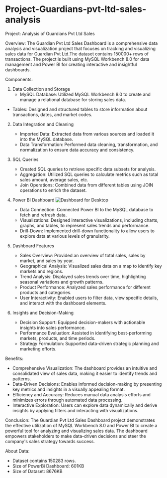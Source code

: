 # Project-Guardians-pvt-ltd-sales-analysis
 Project: Analysis of Guardians Pvt Ltd Sales 

 Overview:
The Guardian Pvt Ltd Sales Dashboard is a comprehensive data analysis and visualization project that focuses on tracking and visualizing sales data for Guardian Pvt Ltd.The dataset contains 150000+ rows of transactions. The project is built using MySQL Workbench 8.0 for data management and Power BI for creating interactive and insightful dashboards.

Components:
1. Data Collection and Storage
   - MySQL Database: Utilized MySQL Workbench 8.0 to create and manage a relational database for storing sales data.
 - Tables: Designed and structured tables to store information about transactions, dates, and market codes.

2. Data Integration and Cleaning 
   - Imported Data: Extracted data from various sources and loaded it into the MySQL database.
   - Data Transformation: Performed data cleaning, transformation, and normalization to ensure data accuracy and consistency.

3. SQL Queries
   - Created SQL queries to retrieve specific data subsets for analysis.
   - Aggregation: Utilized SQL queries to calculate metrics such as total sales amount, average sales, etc.
   - Join Operations: Combined data from different tables using JOIN operations to enrich the dataset.

4. Power BI Dashboard
    ![Dashboard for Desktop](https://github.com/Vybhav6/Project-Guardians-pvt-ltd-sales-analysis/assets/114386459/44769d56-983b-4ade-8869-c87f7e233871)
   - Data Connection: Connected Power BI to the MySQL database to fetch and refresh data.
   - Visualizations: Designed interactive visualizations, including charts, graphs, and tables, to represent sales trends and performance.
   - Drill-Down: Implemented drill-down functionality to allow users to explore data at various levels of granularity.

5. Dashboard Features
   - Sales Overview: Provided an overview of total sales, sales by market, and sales by year.
   - Geographical Analysis: Visualized sales data on a map to identify key markets and regions.
   - Trend Analysis: Displayed sales trends over time, highlighting seasonal variations and growth patterns.
   - Product Performance: Analyzed sales performance for different products and categories.
   - User Interactivity: Enabled users to filter data, view specific details, and interact with the dashboard elements.

6. Insights and Decision-Making
   - Decision Support: Equipped decision-makers with actionable insights into sales performance.
   - Performance Evaluation: Assisted in identifying best-performing markets, products, and time periods.
   - Strategy Formulation: Supported data-driven strategic planning and marketing efforts.

 Benefits:
- Comprehensive Visualization: The dashboard provides an intuitive and consolidated view of sales data, making it easier to identify trends and patterns.
- Data-Driven Decisions: Enables informed decision-making by presenting key metrics and insights in a visually appealing format.
- Efficiency and Accuracy: Reduces manual data analysis efforts and minimizes errors through automated data processing.
- Interactive Exploration: Users can explore data dynamically and derive insights by applying filters and interacting with visualizations.

Conclusion:
The Guardian Pvt Ltd Sales Dashboard project demonstrates the effective utilization of MySQL Workbench 8.0 and Power BI to create a powerful tool for analyzing and visualizing sales data. The dashboard empowers stakeholders to make data-driven decisions and steer the company's sales strategy towards success.

About Data:
- Dataset contains 150283 rows.
- Size of PowerBi Dashboard: 601KB
- Size of Dataset: 8676KB


